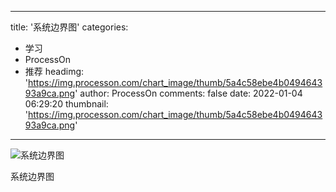 
---
title: '系统边界图'
categories: 
 - 学习
 - ProcessOn
 - 推荐
headimg: 'https://img.processon.com/chart_image/thumb/5a4c58ebe4b049464393a9ca.png'
author: ProcessOn
comments: false
date: 2022-01-04 06:29:20
thumbnail: 'https://img.processon.com/chart_image/thumb/5a4c58ebe4b049464393a9ca.png'
---

<div>   
<img class="thumb" alt="系统边界图" src="https://img.processon.com/chart_image/thumb/5a4c58ebe4b049464393a9ca.png" referrerpolicy="no-referrer">
<p>系统边界图</p>  
</div>
            